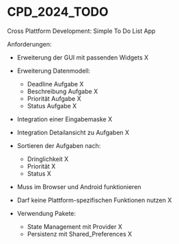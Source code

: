 # CPD_2024_TODO

Cross Plattform Development: Simple To Do List App

Anforderungen: 

* Erweiterung der GUI mit passenden Widgets X
* Erweiterung Datenmodell: 
    * Deadline Aufgabe X 
    * Beschreibung Aufgabe X
    * Priorität Aufgabe X
    * Status Aufgabe X
* Integration einer Eingabemaske X
* Integration Detailansicht zu Aufgaben X
* Sortieren der Aufgaben nach: 
    * Dringlichkeit X
    * Priorität X
    * Status X

* Muss im Browser und Android funktionieren 
* Darf keine Plattform-spezifischen Funktionen nutzen X
* Verwendung Pakete: 
    * State Management mit Provider X
    * Persistenz mit Shared_Preferences X